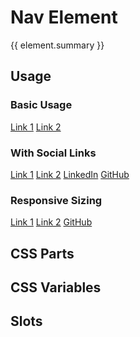 <script setup>
import {inject} from "vue";
const element = inject("manifest").for("page", "nav");
</script>

<style scoped>
.demo {
  page-nav {
    --color-primary: var(--vp-c-neutral);
    --color-link-hover: var(--vp-button-brand-active-bg);
    --color-link-shadow: var(--vp-button-brand-hover-bg);
    
    &::part(container) {
      position: relative;
      width: 100%;
    }
  }
  
  &:is(.expanded, .resizable) {
    & :deep(.content) {
      box-shadow: 0 0 1px 0;
      border-radius: 2px;
    }
  }
  
  &.expanded {
    & :deep(.content) {
      height: 56px;
      display: grid;
    }
    
    page-nav {
      &::part(container) {
        container: unset;
      }
    }
  }

  &.resizable {
    & :deep(.content) {
      height: calc(64px + 180px);
      display: grid;
      grid-template-rows: 64px 1fr;
      container: demo-container / size;
      min-width: 256px;

      @media (max-width: 640px) {
        zoom: calc(1 / 1.5);
        line-height: 1.5;
      }
      
      @media (max-width: 480px) {
        zoom: 50%;
      }
    }
    
    page-nav {
      box-shadow: 0 0 3px;
      
      &::part(container) {
        position: absolute;
        height: 64px;
      }
      
      &::part(content) {
        top: 64px;
        width: calc(100% + 100px);
        left: -100px;
      }
      
      @container demo-container (width < 510px) {
        &::part(content) {
          --color-primary: var(--vp-c-white);
        }
        
        &::part(links) {
          margin-left: 100px;
        }
      }
      
      @container demo-container (width < 260px) {
        &::part(socials) {
          margin-left: 100px;
        }
      }
    }
  }
}
</style>

# Nav Element

{{ element.summary }}

## Usage

### Basic Usage

<demo class="expanded">
  <page-nav>
    <a href="#link1">Link 1</a>
    <a href="#link2">Link 2</a>
  </page-nav>
</demo>

### With Social Links

<demo class="expanded">
  <page-nav>
    <a href="#link1">Link 1</a>
    <a href="#link2">Link 2</a>
    <a slot="socials" href="https://www.linkedin.com">LinkedIn</a>
    <a slot="socials" href="https://github.com/sleelin/portfolito">GitHub</a>
  </page-nav>
</demo>

### Responsive Sizing

<demo class="resizable">
  <page-nav>
    <a href="#link1">Link 1</a>
    <a href="#link2">Link 2</a>
    <a slot="socials" href="https://github.com/sleelin/portfolito">GitHub</a>
  </page-nav>
</demo>

## CSS Parts

<declaration :rows="element.cssParts" />

## CSS Variables

<declaration :rows="element.cssProperties" />

## Slots

<declaration :rows="element.slots" />